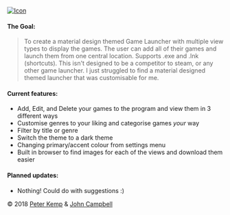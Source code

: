 [![Icon](https://i.imgur.com/DWaP66t.png)](https://github.com/pekempy/Breeze/releases)

#### The Goal: 
> To create a material design themed Game Launcher with multiple view types to display the games. The user can add all of their games and launch them from one central location. Supports .exe and .lnk (shortcuts). 
This isn't designed to be a competitor to steam, or any other game launcher. I just struggled to find a material designed themed launcher that was customisable for me.

#### Current features: 
- Add, Edit, and Delete your games to the program and view them in 3 different ways
- Customise genres to your liking and categorise games *your* way
- Filter by title or genre
- Switch the theme to a dark theme
- Changing primary/accent colour from settings menu
- Built in browser to find images for each of the views and download them easier

#### Planned updates:
- Nothing! Could do with suggestions :)




© 2018 [Peter Kemp](https://github.com/Pekempy) & [John Campbell](https://github.com/JohnSandshrew) 
